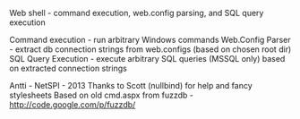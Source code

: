 Web shell - command execution, web.config parsing, and SQL query execution

Command execution - run arbitrary Windows commands
Web.Config Parser - extract db connection strings from web.configs (based on chosen root dir)
SQL Query Execution - execute arbitrary SQL queries (MSSQL only) based on extracted connection strings

Antti - NetSPI - 2013
Thanks to Scott (nullbind) for help and fancy stylesheets
Based on old cmd.aspx from fuzzdb - http://code.google.com/p/fuzzdb/